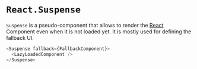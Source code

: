 # `React.Suspense`

`Suspense` is a pseudo-component that allows to render the [React](knowledge/react/react.md) Component even when it is not loaded yet. It is mostly used for defining the fallback UI.

```js
<Suspense fallback={FallbackComponent}>
  <LazyLoadedComponent />
</Suspense>
```
